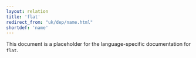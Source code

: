 ```yaml
---
layout: relation
title: 'flat'
redirect_from: "uk/dep/name.html"
shortdef: 'name'
---
```


This document is a placeholder for the language-specific documentation
for `flat`.
